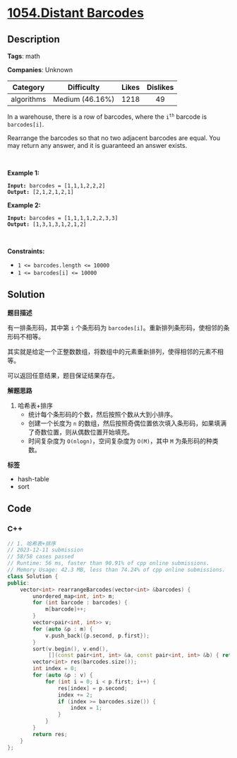 # [1054.Distant Barcodes](https://leetcode.com/problems/distant-barcodes/description/)

## Description

**Tags**: math

**Companies**: Unknown

|  Category  |   Difficulty    | Likes | Dislikes |
| :--------: | :-------------: | :---: | :------: |
| algorithms | Medium (46.16%) | 1218  |    49    |

<p>In a warehouse, there is a row of barcodes, where the <code>i<sup>th</sup></code> barcode is <code>barcodes[i]</code>.</p>
<p>Rearrange the barcodes so that no two adjacent barcodes are equal. You may return any answer, and it is guaranteed an answer exists.</p>
<p>&nbsp;</p>
<p><strong class="example">Example 1:</strong></p>
<pre><code><strong>Input:</strong> barcodes = [1,1,1,2,2,2]
<strong>Output:</strong> [2,1,2,1,2,1]</code></pre><p><strong class="example">Example 2:</strong></p>
<pre><code><strong>Input:</strong> barcodes = [1,1,1,1,2,2,3,3]
<strong>Output:</strong> [1,3,1,3,1,2,1,2]</code></pre>
<p>&nbsp;</p>
<p><strong>Constraints:</strong></p>
<ul>
  <li><code>1 &lt;= barcodes.length &lt;= 10000</code></li>
  <li><code>1 &lt;= barcodes[i] &lt;= 10000</code></li>
</ul>

## Solution

**题目描述**

有一排条形码，其中第 `i` 个条形码为 `barcodes[i]`。重新排列条形码，使相邻的条形码不相等。

其实就是给定一个正整数数组，将数组中的元素重新排列，使得相邻的元素不相等。

可以返回任意结果，题目保证结果存在。

**解题思路**

1. 哈希表+排序
   - 统计每个条形码的个数，然后按照个数从大到小排序。
   - 创建一个长度为 `n` 的数组，然后按照奇偶位置依次填入条形码，如果填满了奇数位置，则从偶数位置开始填充。
   - 时间复杂度为 `O(nlogn)`，空间复杂度为 `O(M)`，其中 `M` 为条形码的种类数。

**标签**

- hash-table
- sort

<!-- code start -->
## Code

### C++

```cpp
// 1. 哈希表+排序
// 2023-12-11 submission
// 58/58 cases passed
// Runtime: 56 ms, faster than 90.91% of cpp online submissions.
// Memory Usage: 42.3 MB, less than 74.24% of cpp online submissions.
class Solution {
public:
    vector<int> rearrangeBarcodes(vector<int> &barcodes) {
        unordered_map<int, int> m;
        for (int barcode : barcodes) {
            m[barcode]++;
        }
        vector<pair<int, int>> v;
        for (auto &p : m) {
            v.push_back({p.second, p.first});
        }
        sort(v.begin(), v.end(),
             [](const pair<int, int> &a, const pair<int, int> &b) { return a.first > b.first; });
        vector<int> res(barcodes.size());
        int index = 0;
        for (auto &p : v) {
            for (int i = 0; i < p.first; i++) {
                res[index] = p.second;
                index += 2;
                if (index >= barcodes.size()) {
                    index = 1;
                }
            }
        }
        return res;
    }
};
```

<!-- code end -->
